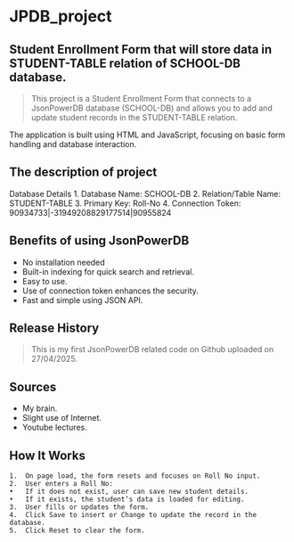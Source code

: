 # JPDB_project

## **Student Enrollment Form** that will store data in STUDENT-TABLE relation of SCHOOL-DB database.
>This project is a Student Enrollment Form that connects to a JsonPowerDB database (SCHOOL-DB) and allows you to add and update student records in the STUDENT-TABLE relation.

The application is built using HTML and JavaScript, focusing on basic form handling and database interaction.

## The description of project
Database Details
	1. Database Name: SCHOOL-DB
	2. Relation/Table Name: STUDENT-TABLE
	3. Primary Key: Roll-No
	4. Connection Token: 90934733|-31949208829177514|90955824

 ## Benefits of using JsonPowerDB
* No installation needed
*	Built-in indexing for quick search and retrieval.
* Easy to use.
* Use of connection token enhances the security.
* Fast and simple using JSON API.

## Release History
>This is my first JsonPowerDB related code on Github uploaded on 27/04/2025.
  
## Sources
* My brain.
* Slight use of Internet.
* Youtube lectures.

## How It Works
	1.	On page load, the form resets and focuses on Roll No input.
	2.	User enters a Roll No:
	•	If it does not exist, user can save new student details.
	•	If it exists, the student’s data is loaded for editing.
	3.	User fills or updates the form.
	4.	Click Save to insert or Change to update the record in the database.
	5.	Click Reset to clear the form.

 

